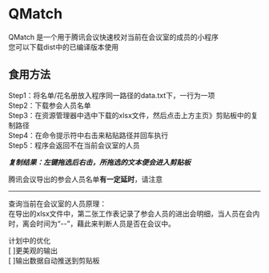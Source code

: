 # QMatch
QMatch 是一个用于腾讯会议快速校对当前在会议室的成员的小程序  
您可以下载dist中的已编译版本使用  
  
## 食用方法  
Step1：将名单/花名册放入程序同一路径的data.txt下，一行为一项  
Step2：下载参会人员名单  
Step3：在资源管理器中选中下载的xlsx文件，然后点击上方主页》剪贴板中的复制路径  
Step4：在命令提示符中右击来粘贴路径并回车执行  
Step5：程序会返回不在当前会议室的人员  
  
***复制结果：左键拖选后右击，所拖选的文本便会进入剪贴板***  
  
腾讯会议导出的参会人员名单**有一定延时**，请注意  
__________  
查询当前在会议室的人员原理：  
在导出的xlsx文件中，第二张工作表记录了参会人员的进出会明细，当人员在会内时，离会时间为“--”，藉此来判断人员是否在会议中。  
  
计划中的优化  
[ ]更美观的输出  
[ ]输出数据自动推送到剪贴板  
